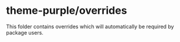 # theme-purple/overrides

This folder contains overrides which will automatically be required by package users.
